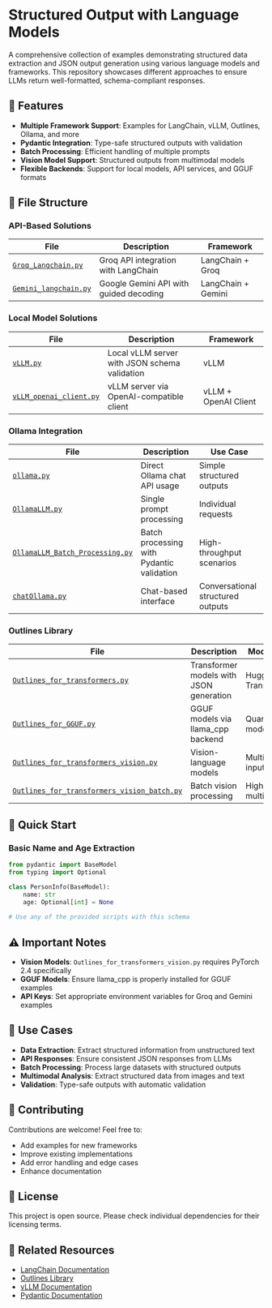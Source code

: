 # Structured Output with Language Models

A comprehensive collection of examples demonstrating structured data extraction and JSON output generation using various language models and frameworks. This repository showcases different approaches to ensure LLMs return well-formatted, schema-compliant responses.

## 🚀 Features

- **Multiple Framework Support**: Examples for LangChain, vLLM, Outlines, Ollama, and more
- **Pydantic Integration**: Type-safe structured outputs with validation
- **Batch Processing**: Efficient handling of multiple prompts
- **Vision Model Support**: Structured outputs from multimodal models
- **Flexible Backends**: Support for local models, API services, and GGUF formats


## 📁 File Structure

### API-Based Solutions
| File | Description | Framework |
|------|-------------|-----------|
| [`Groq_Langchain.py`](Groq_Langchain.py) | Groq API integration with LangChain | LangChain + Groq |
| [`Gemini_langchain.py`](Gemini_langchain.py) | Google Gemini API with guided decoding | LangChain + Gemini |

### Local Model Solutions
| File | Description | Framework |
|------|-------------|-----------|
| [`vLLM.py`](vLLM.py) | Local vLLM server with JSON schema validation | vLLM |
| [`vLLM_openai_client.py`](vLLM_openai_client.py) | vLLM server via OpenAI-compatible client | vLLM + OpenAI Client |

### Ollama Integration
| File | Description | Use Case |
|------|-------------|----------|
| [`ollama.py`](ollama.py) | Direct Ollama chat API usage | Simple structured outputs |
| [`OllamaLLM.py`](OllamaLLM.py) | Single prompt processing | Individual requests |
| [`OllamaLLM_Batch_Processing.py`](OllamaLLM_Batch_Processing.py) | Batch processing with Pydantic validation | High-throughput scenarios |
| [`chatOllama.py`](chatOllama.py) | Chat-based interface | Conversational structured outputs |

### Outlines Library
| File | Description | Model Type |
|------|-------------|------------|
| [`Outlines_for_transformers.py`](Outlines_for_transformers.py) | Transformer models with JSON generation | HuggingFace Transformers |
| [`Outlines_for_GGUF.py`](Outlines_for_GGUF.py) | GGUF models via llama_cpp backend | Quantized models |
| [`Outlines_for_transformers_vision.py`](Outlines_for_transformers_vision.py) | Vision-language models | Multimodal inputs |
| [`Outlines_for_transformers_vision_batch.py`](Outlines_for_transformers_vision_batch.py) | Batch vision processing | High-volume multimodal |

## 🔧 Quick Start

### Basic Name and Age Extraction

```python
from pydantic import BaseModel
from typing import Optional

class PersonInfo(BaseModel):
    name: str
    age: Optional[int] = None
    
# Use any of the provided scripts with this schema
```

## ⚠️ Important Notes

- **Vision Models**: `Outlines_for_transformers_vision.py` requires PyTorch 2.4 specifically
- **GGUF Models**: Ensure llama_cpp is properly installed for GGUF examples
- **API Keys**: Set appropriate environment variables for Groq and Gemini examples

## 🎯 Use Cases

- **Data Extraction**: Extract structured information from unstructured text
- **API Responses**: Ensure consistent JSON responses from LLMs
- **Batch Processing**: Process large datasets with structured outputs
- **Multimodal Analysis**: Extract structured data from images and text
- **Validation**: Type-safe outputs with automatic validation

## 🤝 Contributing

Contributions are welcome! Feel free to:
- Add examples for new frameworks
- Improve existing implementations
- Add error handling and edge cases
- Enhance documentation

## 📄 License

This project is open source. Please check individual dependencies for their licensing terms.

## 🔗 Related Resources

- [LangChain Documentation](https://python.langchain.com/)
- [Outlines Library](https://github.com/outlines-dev/outlines)
- [vLLM Documentation](https://docs.vllm.ai/)
- [Pydantic Documentation](https://docs.pydantic.dev/)
  
